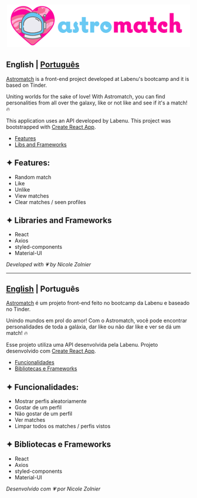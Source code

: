 <h1 align="center">
  <br>
  <a href="https://astromatch-nz.surge.sh/"><img src="./src/assets/logo-astromatch.svg" alt="logo astromatch" width="500"></a>
  <br>
</h1>

<a id="en-readme"></a>
## English | [Português](#pt-readme)

[Astromatch](https://astromatch-nz.surge.sh/) is a front-end project developed at Labenu's bootcamp and it is based on Tinder.

Uniting worlds for the sake of love! With Astromatch, you can find personalities from all over the galaxy, like or not like and see if it's a match! 🔥

This application uses an API developed by Labenu.
This project was bootstrapped with [Create React App](https://github.com/facebook/create-react-app).

<a name="menu"></a>
-    [Features](#features)
- [Libs and Frameworks](#libs)

<a id="features"></a>
## ✦ Features:
* Random match
* Like
* Unlike
* View matches
* Clear matches / seen profiles

<a id="libs"></a>
## ✦ Libraries and Frameworks
* React
* Axios
* styled-components
* Material-UI

*Developed with 💗 by Nicole Zolnier*

-------

<a id="pt-readme"></a>
## [English](#en-readme) | Português
[Astromatch](https://astromatch-nz.surge.sh/) é um projeto front-end feito no bootcamp da Labenu e baseado no Tinder.

Unindo mundos em prol do amor! Com o Astromatch, você pode encontrar personalidades de toda a galáxia, dar like ou não dar like e ver se dá um match! 🔥

Esse projeto utiliza uma API desenvolvida pela Labenu. Projeto desenvolvido com [Create React App](https://github.com/facebook/create-react-app).

<a name="pt-menu"></a>
- [Funcionalidades](#funcionalidades)
- [Bibliotecas e Frameworks](#bibliotecas)

<a id="funcionalidades"></a>
## ✦ Funcionalidades:
* Mostrar perfis aleatoriamente
* Gostar de um perfil
* Não gostar de um perfil
* Ver matches
* Limpar todos os matches / perfis vistos 

<a id="bibliotecas"></a>
## ✦ Bibliotecas e Frameworks
* React
* Axios
* styled-components
* Material-UI


*Desenvolvido com 💗 por Nicole Zolnier*
